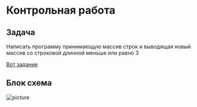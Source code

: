 # Контрольная работа
## Задача
Написать программу принимающую массив строк и выводящая новый массив со строковой длинной меньше или равно 3

[Вот задание](https://gbcdn.mrgcdn.ru/uploads/asset/4283449/attachment/1251e74b703108ee483caaa98787097d.png)
## Блок схема
![picture](/pictures/2022-11-12_00-10-59.png)